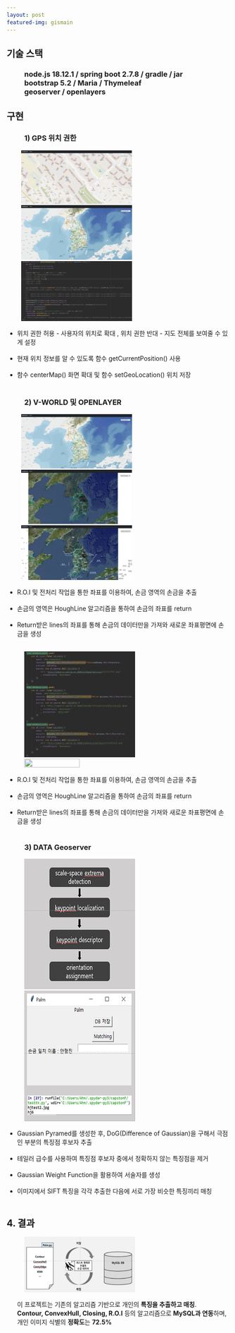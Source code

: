 ```yaml
---
layout: post
featured-img: gismain
---
```



## 기술 스택 
<h3 style="margin-left: 40px;" > node.js 18.12.1 / spring boot 2.7.8   / gradle / jar   
<br> bootstrap 5.2 / Maria / Thymeleaf
<br> geoserver  / openlayers</h3>


<div>
<h2>구현</h2>
<h3 style="margin-left: 40px;">1) GPS 위치 권한</h3>
    <div>
    <img src="/assets/img/posts/1.위치 권한 o.png"  width="50%" height="50%" style="margin-left: 33px; "/>
    <img src="/assets/img/posts/1.위치 권한 x.png"  width="50%" height="50%" style="margin-left: 33px; "/>
        <img src="/assets/img/posts/1.위치 권한 여부.png"  width="50%" height="50%" style="margin-left: 33px; "/>
     <ul>
      <li>위치 권한 허용 - 사용자의 위치로 확대 , 위치 권한 반대 - 지도 전체를 보여줄 수 있게 설정</li>
      <br>
      <li>현재 위치 정보를 알 수 있도록 함수 getCurrentPosition() 사용</li>
      <br>
      <li>함수 centerMap() 화면 확대 및 함수 setGeoLocation() 위치 저장</li>
      <br>
    </ul>
   </div>

<h3 style="margin-left: 40px;">2) V-WORLD 및 OPENLAYER</h3>
  <div>
    <img src="/assets/img/posts/2.화면-1.png"  width="50%" height="50%" style="margin-left: 33px; "/>
    <img src="/assets/img/posts/2.화면-2.png"  width="50%" height="50%" style="margin-left: 33px; "/>
     <img src="/assets/img/posts/2.화면-3.png"  width="50%" height="50%" style="margin-left: 33px; "/>
      <ul >
      <li>R.O.I 및 전처리  작업을 통한 좌표를 이용하여, 손금 영역의 손금을 추출</li>
      <br>
      <li>손금의 영역은 HoughLine 알고리즘을 통하여 손금의 좌표를 return</li>
      <br>
      <li>Return받은 lines의 좌표를 통해 손금의 데이터만을 가져와 새로운 좌표평면에 손금을 생성</li>
      <br>
    </ul>
   </div>
 <div>
    <img src="/assets/img/posts/2.vworld 이용한 화면 배열로 담기.png"  width="50%" height="50%" style="margin-left: 40px; "/>
    <img src="/assets/img/posts2.화면 타겟에 올리기.png"  width="50%" height="50%" style="margin-left: 40px; "/>
      <ul >
      <li>R.O.I 및 전처리  작업을 통한 좌표를 이용하여, 손금 영역의 손금을 추출</li>
      <br>
      <li>손금의 영역은 HoughLine 알고리즘을 통하여 손금의 좌표를 return</li>
      <br>
      <li>Return받은 lines의 좌표를 통해 손금의 데이터만을 가져와 새로운 좌표평면에 손금을 생성</li>
      <br>
    </ul>
   </div>

<h3 style="margin-left: 40px;">3) DATA Geoserver</h3>
<div>
    <img src="/assets/img/posts/hand-sub5.jpg"  width="50%" height="50%" style="margin-left: 40px; "/>
    <img src="/assets/img/posts/hand-sub6.jpg"  width="50%" height="50%" style="margin-left: 40px; "/>
      <ul>
      <li>Gaussian Pyramed를 생성한 후, DoG(Difference of Gaussian)을 구해서 극점인 부분의 특징점 후보자 추출</li>
      <br>
      <li>테일러 급수를 사용하여 특징점 후보자 중에서 정확하지 않는 특징점을 제거</li>
      <br>
      <li>Gaussian Weight Function을 활용하여 서술자를 생성</li>
      <br>
      <li>이미지에서 SIFT 특징을 각각 추출한 다음에 서로 가장 비슷한 특징끼리 매칭</li>
      <br>
    </ul>
   </div>

</div>

## 4. 결과

<div>
    <img src="/assets/img/posts/hand-sub7.jpg"  width="50%" height="50%" style="margin-left: 40px; "/>
     <ul>
       이 프로젝트는 기존의 알고리즘 기반으로 개인의 <strong>특징을 추출하고 매칭</strong>.
       <br><strong>Contour, ConvexHull, Closing, R.O.I</strong> 등의 알고리즘으로 <strong>MySQL과 연동</strong>하며, 
       <br>개인 이미지 식별의 <strong>정확도</strong>는 <strong>72.5%</strong>
    </ul>
  
</div>


 
 
